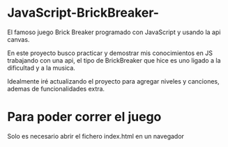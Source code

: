 # JavaScript-BrickBreaker-
El famoso juego Brick Breaker programado con JavaScript y usando la api canvas.

En este proyecto busco practicar y demostrar mis conocimientos en JS trabajando con una api, el tipo de BrickBreaker que hice
es uno ligado a la dificultad y a la musica.

Idealmente iré actualizando el proyecto para agregar niveles y canciones, ademas de funcionalidades extra.






<h1>Para poder correr el juego</h2>
Solo es necesario abrir el fichero index.html en un navegador
